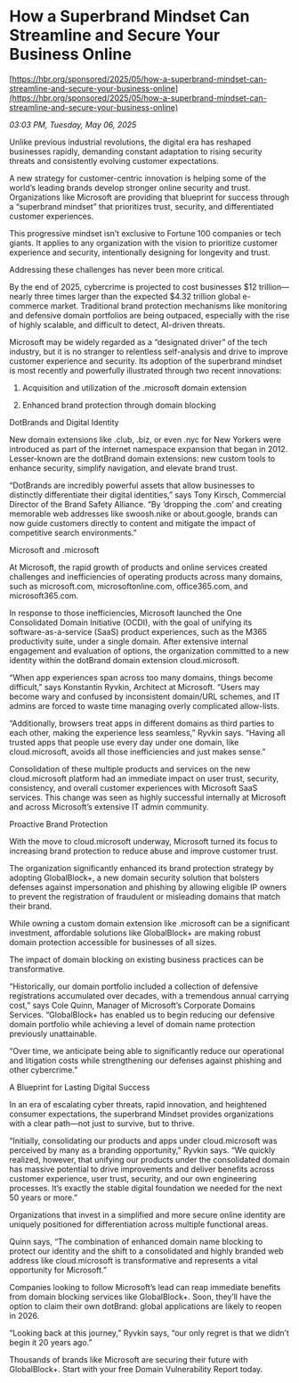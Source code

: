 # How a Superbrand Mindset Can Streamline and Secure Your Business Online

[https://hbr.org/sponsored/2025/05/how-a-superbrand-mindset-can-streamline-and-secure-your-business-online](https://hbr.org/sponsored/2025/05/how-a-superbrand-mindset-can-streamline-and-secure-your-business-online)

*03:03 PM, Tuesday, May 06, 2025*

Unlike previous industrial revolutions, the digital era has reshaped businesses rapidly, demanding constant adaptation to rising security threats and consistently evolving customer expectations.

A new strategy for customer-centric innovation is helping some of the world’s leading brands develop stronger online security and trust. Organizations like Microsoft are providing that blueprint for success through a “superbrand mindset” that prioritizes trust, security, and differentiated customer experiences.

This progressive mindset isn’t exclusive to Fortune 100 companies or tech giants. It applies to any organization with the vision to prioritize customer experience and security, intentionally designing for longevity and trust.

Addressing these challenges has never been more critical.

By the end of 2025, cybercrime is projected to cost businesses $12 trillion—nearly three times larger than the expected $4.32 trillion global e-commerce market. Traditional brand protection mechanisms like monitoring and defensive domain portfolios are being outpaced, especially with the rise of highly scalable, and difficult to detect, AI-driven threats.

Microsoft may be widely regarded as a “designated driver” of the tech industry, but it is no stranger to relentless self-analysis and drive to improve customer experience and security. Its adoption of the superbrand mindset is most recently and powerfully illustrated through two recent innovations:

1. Acquisition and utilization of the .microsoft domain extension

2. Enhanced brand protection through domain blocking

DotBrands and Digital Identity

New domain extensions like .club, .biz, or even .nyc for New Yorkers were introduced as part of the internet namespace expansion that began in 2012. Lesser-known are the dotBrand domain extensions: new custom tools to enhance security, simplify navigation, and elevate brand trust.

“DotBrands are incredibly powerful assets that allow businesses to distinctly differentiate their digital identities,” says Tony Kirsch, Commercial Director of the Brand Safety Alliance. “By ‘dropping the .com’ and creating memorable web addresses like swoosh.nike or about.google, brands can now guide customers directly to content and mitigate the impact of competitive search environments.”

Microsoft and .microsoft

At Microsoft, the rapid growth of products and online services created challenges and inefficiencies of operating products across many domains, such as microsoft.com, microsoftonline.com, office365.com, and microsoft365.com.

In response to those inefficiencies, Microsoft launched the One Consolidated Domain Initiative (OCDI), with the goal of unifying its software-as-a-service (SaaS) product experiences, such as the M365 productivity suite, under a single domain. After extensive internal engagement and evaluation of options, the organization committed to a new identity within the dotBrand domain extension cloud.microsoft.

“When app experiences span across too many domains, things become difficult,” says Konstantin Ryvkin, Architect at Microsoft. “Users may become wary and confused by inconsistent domain/URL schemes, and IT admins are forced to waste time managing overly complicated allow-lists.

“Additionally, browsers treat apps in different domains as third parties to each other, making the experience less seamless,” Ryvkin says. “Having all trusted apps that people use every day under one domain, like cloud.microsoft, avoids all those inefficiencies and just makes sense.”

Consolidation of these multiple products and services on the new cloud.microsoft platform had an immediate impact on user trust, security, consistency, and overall customer experiences with Microsoft SaaS services. This change was seen as highly successful internally at Microsoft and across Microsoft’s extensive IT admin community.

Proactive Brand Protection

With the move to cloud.microsoft underway, Microsoft turned its focus to increasing brand protection to reduce abuse and improve customer trust.

The organization significantly enhanced its brand protection strategy by adopting GlobalBlock+, a new domain security solution that bolsters defenses against impersonation and phishing by allowing eligible IP owners to prevent the registration of fraudulent or misleading domains that match their brand.

While owning a custom domain extension like .microsoft can be a significant investment, affordable solutions like GlobalBlock+ are making robust domain protection accessible for businesses of all sizes.

The impact of domain blocking on existing business practices can be transformative.

“Historically, our domain portfolio included a collection of defensive registrations accumulated over decades, with a tremendous annual carrying cost,” says Cole Quinn, Manager of Microsoft’s Corporate Domains Services. “GlobalBlock+ has enabled us to begin reducing our defensive domain portfolio while achieving a level of domain name protection previously unattainable.

“Over time, we anticipate being able to significantly reduce our operational and litigation costs while strengthening our defenses against phishing and other cybercrime.”

A Blueprint for Lasting Digital Success

In an era of escalating cyber threats, rapid innovation, and heightened consumer expectations, the superbrand Mindset provides organizations with a clear path—not just to survive, but to thrive.

“Initially, consolidating our products and apps under cloud.microsoft was perceived by many as a branding opportunity,” Ryvkin says. “We quickly realized, however, that unifying our products under the consolidated domain has massive potential to drive improvements and deliver benefits across customer experience, user trust, security, and our own engineering processes. It’s exactly the stable digital foundation we needed for the next 50 years or more.”

Organizations that invest in a simplified and more secure online identity are uniquely positioned for differentiation across multiple functional areas.

Quinn says, “The combination of enhanced domain name blocking to protect our identity and the shift to a consolidated and highly branded web address like cloud.microsoft is transformative and represents a vital opportunity for Microsoft.”

Companies looking to follow Microsoft’s lead can reap immediate benefits from domain blocking services like GlobalBlock+. Soon, they’ll have the option to claim their own dotBrand: global applications are likely to reopen in 2026.

“Looking back at this journey,” Ryvkin says, “our only regret is that we didn’t begin it 20 years ago.”

Thousands of brands like Microsoft are securing their future with GlobalBlock+. Start with your free Domain Vulnerability Report today.

